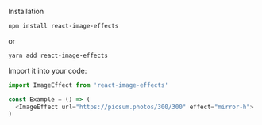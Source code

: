 Installation

```bash
npm install react-image-effects
```

or

```bash
yarn add react-image-effects
```

Import it into your code:

```javascript static
import ImageEffect from 'react-image-effects'

const Example = () => (
  <ImageEffect url="https://picsum.photos/300/300" effect="mirror-h">
)
```
